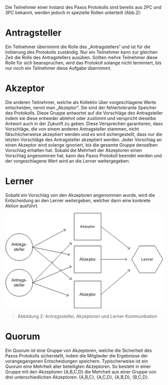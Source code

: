Die Teilnehmer einer Instanz des Paxos Protokolls sind bereits aus 2PC und 3PC bekannt, werden jedoch in spezielle Rollen unterteilt (Abb.2):

# Antragsteller
Ein Teilnehmer übernimmt die Rolle des „Antragstellers“ und ist für die Initiierung des Protokolls zuständig. Nur ein Teilnehmer kann zur gleichen Zeit die Rolle des Antragstellers ausüben. Sollten mehre Teilnehmer diese Rolle für sich beanspruchen, wird das Protokoll solange nicht terminiert, bis nur noch ein Teilnehmer diese Aufgabe übernimmt. 

# Akzeptor
Die anderen Teilnehmer, welche als Kollektiv über vorgeschlagene Werte entscheiden, nennt man „Akzeptor“. Sie sind der fehlertolerante Speicher des Protokolls. Diese Gruppe antwortet auf die Vorschläge des Antragsteller indem sie diese entweder ablehnt oder zustimmt und verspricht dieselbe Antwort auch in der Zukunft zu geben. Diese Versprechen garantieren, dass Vorschläge, die von einem anderen Antragsteller stammen, nicht fälschlicherweise akzeptiert werden und es wird sichergestellt, dass nur die letzten Vorschläge des Antragsteller akzeptiert werden. Jeder Vorschlag an einen Akzeptor wird solange ignoriert, bis die gesamte Gruppe denselben Vorschlag erhalten hat. Sobald die Mehrheit der Akzeptoren einen Vorschlag angenommen hat, kann das Paxos Protokoll beendet werden und der vorgeschlagene Wert wird an die Lerner weitergegeben.

# Lerner
Sobald ein Vorschlag von den Akzeptoren angenommen wurde, wird die Entscheidung an den Lerner weitergeben, welcher dann eine konkrete Aktion ausführt.

![Abbildung 2](./img/img2.png)  
> Abbildung 2: Antragssteller, Akzeptoren und Lerner Kommunikation

# Quorum
Ein Quorum ist eine Gruppe von Akzeptoren, welche die Sicherheit des Paxos Protokolls sicherstellt, indem die Mitglieder die Ergebnisse der vorangegangenen Entscheidungen speichern. Typischerweise ist ein Quorum eine Mehrheit aller beteiligten Akzeptoren.
So besteht in einer Gruppe mit den Akzeptoren {A,B,C,D} die Mehrheit aus einer Gruppe von drei unterschiedlichen Akzeptoren: {A,B,C}, {A,C,D}, {A,B,D}, {B,C,D}.